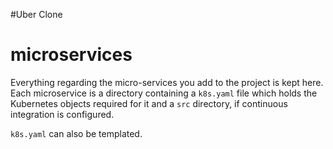 #Uber Clone


# microservices 

Everything regarding the micro-services you add to the project is kept here. Each microservice is a directory containing a `k8s.yaml` file which holds the Kubernetes objects required for it and a `src` directory, if continuous integration is configured.

`k8s.yaml` can also be templated.
